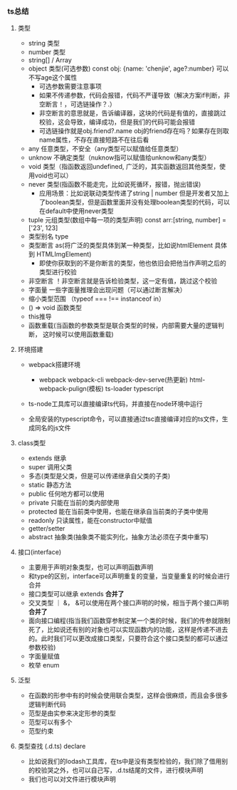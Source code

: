 ### ts总结

1. 类型
    - string 类型
    - number 类型
    - string[] / Array<string>
    - object 类型(可选参数) const obj: {name: 'chenjie', age?:number} 可以不写age这个属性
        - 可选参数需要注意事项
        - 如果不传递参数，代码会报错，代码不严谨导致（解决方案if判断，非空断言！，可选链操作？.）
        - 非空断言的意思就是，告诉编译器，这块的代码是有值的，直接跳过校验，这会导致，编译成功，但是我们的代码可能会报错
        - 可选链操作就是obj.friend?.name  obj的friend存在吗？如果存在则取name属性，不存在直接短路不在往后看
    - any 任意类型，不安全（any类型可以赋值给任意类型）
    - unknow 不确定类型（nuknow指可以赋值给unknow和any类型）
    - void 类型（指函数返回undefined, 广泛的，其实函数返回其他类型，使用void也可以）
    - never 类型(指函数不能走完，比如说死循环，报错，抛出错误)
        - 应用场景：比如说联动类型传递了string | number 但是开发者又加上了boolean类型，但是函数里面并没有处理boolean类型的代码，可以在default中使用never类型
    - tuple 元组类型(数组中每一项的类型声明) const arr:[string, number] = ['23', 123]
    - 类型别名 type
    - 类型断言 as(将广泛的类型具体到某一种类型，比如说htmlElement 具体到 HTMLImgElement)
        - 即使你获取到的不是你断言的类型，他也依旧会把他当作声明之后的类型进行校验
    - 非空断言 ！非空断言就是告诉检验类型，这一定有值，跳过这个校验
    - 字面量 一些字面量推理会出现问题（可以通过断言解决）
    - 缩小类型范围 （typeof === !== instanceof in）
    - () => void 函数类型
    - this推导
    - 函数重载(当函数的参数类型是联合类型的时候，内部需要大量的逻辑判断， 这时候可以使用函数重载)

2. 环境搭建
    - webpack搭建环境
        - webpack webpack-cli webpack-dev-serve(热更新) html-webpack-pulign(模板) ts-loader typescript

    - ts-node工具库可以直接编译ts代码，并直接在node环境中运行

    - 全局安装的typescript命令，可以直接通过tsc直接编译对应的ts文件，生成同名的js文件

3. class类型
    - extends 继承
    - super 调用父类
    - 多态(类型是父类，但是可以传递继承自父类的子类)
    - static 静态方法
    - public 任何地方都可以使用
    - private 只能在当前的类内部使用
    - protected 能在当前类中使用，也能在继承自当前类的子类中使用
    - readonly 只读属性，能在constructor中赋值
    - getter/setter
    - abstract 抽象类(抽象类不能实列化，抽象方法必须在子类中重写)

4. 接口(interface)
    - 主要用于声明对象类型，也可以声明函数声明
    - 和type的区别，interface可以声明重复的变量，当变量重复的时候会进行合并
    - 接口类型可以继承 extends **合并了**
    - 交叉类型 ｜ &， &可以使用在两个接口声明的时候，相当于两个接口声明**合并了**
    - 面向接口编程(指当我们函数穿参制定某一个类的时候，我们的传参就限制死了，比如说还有别的对象也可以实现函数内的功能，这样是传递不进去的。此时我们可以更改成接口类型，只要符合这个接口类型的都可以通过参数校验)
    - 字面量赋值
    - 枚举 enum

5. 泛型
    - 在函数的形参中有的时候会使用联合类型，这样会很麻烦，而且会多很多逻辑判断代码
    - 范型是由实参来决定形参的类型
    - 范型可以有多个
    - 范型约束

6. 类型查找 (.d.ts) declare
    - 比如说我们的lodash工具库，在ts中是没有类型检验的，我们除了借用别的校验哭之外，也可以自己写，.d.ts结尾的文件，进行模块声明
    - 我们也可以对文件进行模块声明

